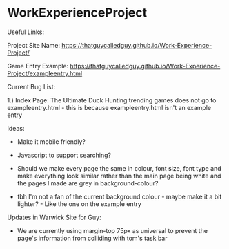 # WorkExperienceProject

Useful Links:

 Project Site Name:
  https://thatguycalledguy.github.io/Work-Experience-Project/
 
 Game Entry Example:
  https://thatguycalledguy.github.io/Work-Experience-Project/exampleentry.html
 
 Current Bug List:

1.) Index Page: The Ultimate Duck Hunting trending games does not go to exampleentry.html - this is because exampleentry.html isn't an example entry

 Ideas:

- Make it mobile friendly?

- Javascript to support searching?

- Should we make every page the same in colour, font size, font type and make everything look similar rather than the main page being white and the pages I made are grey in background-colour?

+ tbh I'm not a fan of the current background colour - maybe make it a bit lighter? - Like the one on the example entry

Updates in Warwick Site for Guy:

- We are currently using margin-top 75px as universal to prevent the page's information from colliding with tom's task bar
